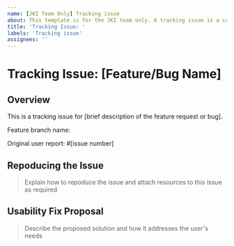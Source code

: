 ```yaml
---
name: [JKI Team Only] Tracking issue
about: This template is for the JKI team only. A tracking issue is a centralized hub issue that monitors and documents the progress of a reported bug or feature request, connecting related issues and updates while providing stakeholders with a single point of reference for following the development status through to release.
title: 'Tracking Issue: '
labels: 'Tracking issue'
assignees: ''
---
```


# Tracking Issue: [Feature/Bug Name]

## Overview
This is a tracking issue for [brief description of the feature request or bug]. 

Feature branch name: 

Original user report: #[issue number]

## Repoducing the Issue
> Explain how to repoduce the issue and attach resources to this issue as required

## Usability Fix Proposal
> Describe the proposed solution and how it addresses the user's needs